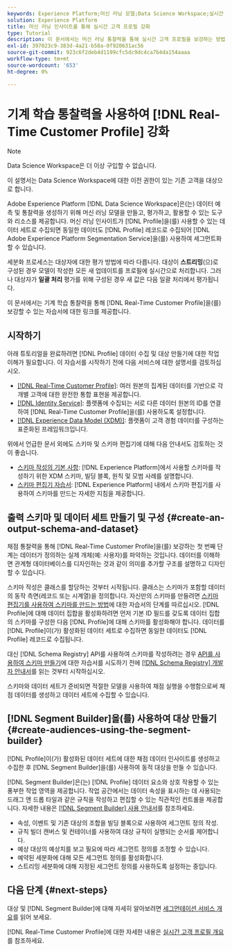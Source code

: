 ```yaml
---
keywords: Experience Platform;머신 러닝 모델;Data Science Workspace;실시간 고객 프로필;인기 주제;머신 러닝 통찰력
solution: Experience Platform
title: 머신 러닝 인사이트를 통해 실시간 고객 프로필 강화
type: Tutorial
description: 이 문서에서는 머신 러닝 통찰력을 통해 실시간 고객 프로필을 보강하는 방법에 대한 안내서를 제공합니다.
exl-id: 397023c9-383d-4a21-b58a-0f920631ac56
source-git-commit: 923c6f2deb4d1199cfc5dc9dc4ca7b4da154aaaa
workflow-type: tm+mt
source-wordcount: '653'
ht-degree: 0%

---
```


# 기계 학습 통찰력을 사용하여 [!DNL Real-Time Customer Profile] 강화

>[!NOTE]
>
>Data Science Workspace은 더 이상 구입할 수 없습니다.
>
>이 설명서는 Data Science Workspace에 대한 이전 권한이 있는 기존 고객을 대상으로 합니다.

Adobe Experience Platform [!DNL Data Science Workspace]은(는) 데이터 예측 및 통찰력을 생성하기 위해 머신 러닝 모델을 만들고, 평가하고, 활용할 수 있는 도구와 리소스를 제공합니다. 머신 러닝 인사이트가 [!DNL Profile]을(를) 사용할 수 있는 데이터 세트로 수집되면 동일한 데이터도 [!DNL Profile] 레코드로 수집되어 [!DNL Adobe Experience Platform Segmentation Service]을(를) 사용하여 세그먼트화할 수 있습니다.

세분화 프로세스는 대상자에 대한 평가 방법에 따라 다릅니다. 대상이 **스트리밍**(으)로 구성된 경우 모델이 작성한 모든 새 업데이트를 프로필에 실시간으로 처리합니다. 그러나 대상자가 **일괄 처리** 평가를 위해 구성된 경우 새 값은 다음 일괄 처리에서 평가됩니다.

이 문서에서는 기계 학습 통찰력을 통해 [!DNL Real-Time Customer Profile]을(를) 보강할 수 있는 자습서에 대한 링크를 제공합니다.

## 시작하기

아래 튜토리얼을 완료하려면 [!DNL Profile] 데이터 수집 및 대상 만들기에 대한 작업 이해가 필요합니다. 이 자습서를 시작하기 전에 다음 서비스에 대한 설명서를 검토하십시오.

- [[!DNL Real-Time Customer Profile]](../../profile/home.md): 여러 원본의 집계된 데이터를 기반으로 각 개별 고객에 대한 완전한 통합 표현을 제공합니다.
- [[!DNL Identity Service]](../../identity-service/home.md): 플랫폼에 수집되는 서로 다른 데이터 원본의 ID를 연결하여 [!DNL Real-Time Customer Profile]을(를) 사용하도록 설정합니다.
- [[!DNL Experience Data Model (XDM)]](../../xdm/home.md): 플랫폼이 고객 경험 데이터를 구성하는 표준화된 프레임워크입니다.

위에서 언급한 문서 외에도 스키마 및 스키마 편집기에 대해 다음 안내서도 검토하는 것이 좋습니다.

- [스키마 작성의 기본 사항](../../xdm/schema/composition.md): [!DNL Experience Platform]에서 사용할 스키마를 작성하기 위한 XDM 스키마, 빌딩 블록, 원칙 및 모범 사례를 설명합니다.
- [스키마 편집기 자습서](../../xdm/tutorials/create-schema-ui.md): [!DNL Experience Platform] 내에서 스키마 편집기를 사용하여 스키마를 만드는 자세한 지침을 제공합니다.

## 출력 스키마 및 데이터 세트 만들기 및 구성 {#create-an-output-schema-and-dataset}

채점 통찰력을 통해 [!DNL Real-Time Customer Profile]을(를) 보강하는 첫 번째 단계는 데이터가 정의하는 실제 개체(예: 사용자)를 파악하는 것입니다. 데이터를 이해하면 관계형 데이터베이스를 디자인하는 것과 같이 의미를 추가할 구조를 설명하고 디자인할 수 있습니다.

스키마 작성은 클래스를 할당하는 것부터 시작됩니다. 클래스는 스키마가 포함할 데이터의 동작 측면(레코드 또는 시계열)을 정의합니다. 자신만의 스키마를 만들려면 [스키마 편집기를 사용하여 스키마를 만드는 방법](../../xdm/tutorials/create-schema-ui.md)에 대한 자습서의 단계를 따르십시오. [!DNL Profile]에 대해 데이터 집합을 활성화하려면 먼저 기본 ID 필드를 갖도록 데이터 집합의 스키마를 구성한 다음 [!DNL Profile]에 대해 스키마를 활성화해야 합니다. 데이터를 [!DNL Profile]이(가) 활성화된 데이터 세트로 수집하면 동일한 데이터도 [!DNL Profile] 레코드로 수집됩니다.

대신 [!DNL Schema Registry] API를 사용하여 스키마를 작성하려는 경우 [API를 사용하여 스키마 만들기](../../xdm/tutorials/create-schema-api.md)에 대한 자습서를 시도하기 전에 [[!DNL Schema Registry] 개발자 안내서](../../xdm/api/getting-started.md)를 읽는 것부터 시작하십시오.

스키마와 데이터 세트가 준비되면 적절한 모델을 사용하여 채점 실행을 수행함으로써 채점 데이터를 생성하고 데이터 세트에 수집할 수 있습니다.

## [!DNL Segment Builder]을(를) 사용하여 대상 만들기 {#create-audiences-using-the-segment-builder}

[!DNL Profile]이(가) 활성화된 데이터 세트에 대한 채점 데이터 인사이트를 생성하고 수집한 후 [!DNL Segment Builder]을(를) 사용하여 동적 대상을 만들 수 있습니다.

[!DNL Segment Builder]은(는) [!DNL Profile] 데이터 요소와 상호 작용할 수 있는 풍부한 작업 영역을 제공합니다. 작업 공간에서는 데이터 속성을 표시하는 데 사용되는 드래그 앤 드롭 타일과 같은 규칙을 작성하고 편집할 수 있는 직관적인 컨트롤을 제공합니다. 자세한 내용은 [[!DNL Segment Builder] 사용 안내서](../../segmentation/ui/segment-builder.md)를 참조하세요.

- 속성, 이벤트 및 기존 대상의 조합을 빌딩 블록으로 사용하여 세그먼트 정의 작성.
- 규칙 빌더 캔버스 및 컨테이너를 사용하여 대상 규칙이 실행되는 순서를 제어합니다.
- 예상 대상의 예상치를 보고 필요에 따라 세그먼트 정의를 조정할 수 있습니다.
- 예약된 세분화에 대해 모든 세그먼트 정의를 활성화합니다.
- 스트리밍 세분화에 대해 지정된 세그먼트 정의를 사용하도록 설정하는 중입니다.

## 다음 단계 {#next-steps}

대상 및 [!DNL Segment Builder]에 대해 자세히 알아보려면 [세그먼테이션 서비스 개요](../../segmentation/home.md)를 읽어 보세요.

[!DNL Real-Time Customer Profile]에 대한 자세한 내용은 [실시간 고객 프로필 개요](../../profile/home.md)를 참조하세요.
